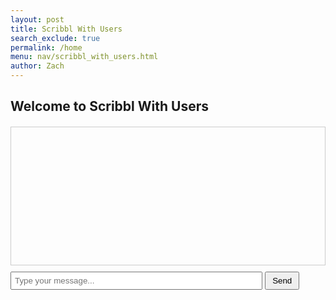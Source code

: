 ```yaml
---
layout: post 
title: Scribbl With Users
search_exclude: true
permalink: /home
menu: nav/scribbl_with_users.html
author: Zach
---
```


## Welcome to Scribbl With Users

<div id="app"></div>
<div id="chat-container" style="margin-top: 20px;">
    <div id="messages" style="height: 200px; overflow-y: auto; border: 1px solid #ccc; padding: 10px; margin-bottom: 10px;"></div>
    <input type="text" id="message-input" placeholder="Type your message..." style="width: 80%; padding: 5px;">
    <button id="send-button" style="padding: 5px 10px;">Send</button>
</div>

<script>
document.addEventListener('DOMContentLoaded', () => {
    const app = document.querySelector('#app');
    if (!app) {
        console.error('Error: #app container not found. Ensure the div with id "app" is in the HTML.');
        return;
    }

    const toolbar = document.createElement('div');
    toolbar.style.cssText = `
        display: flex;
        justify-content: center;
        align-items: center;
        margin-bottom: 10px;
        background: rgba(255, 255, 255, 0.3);
        padding: 10px;
        border-radius: 10px;
        gap: 10px;
        flex-wrap: wrap;
    `;

    const colorPicker = document.createElement('input');
    colorPicker.type = 'color';
    colorPicker.value = '#000000';
    colorPicker.style.cssText = `
        width: 40px;
        height: 40px;
        border: none;
        cursor: pointer;
    `;
    toolbar.appendChild(colorPicker);

    let currentColor = colorPicker.value;
    let isEraser = false;

    colorPicker.addEventListener('input', () => {
        currentColor = colorPicker.value;
        isEraser = false;
    });

    const brushSize = document.createElement('input');
    brushSize.type = 'range';
    brushSize.min = '1';
    brushSize.max = '50';
    brushSize.value = '5';
    brushSize.style.cssText = 'margin: 0 10px;';
    toolbar.appendChild(brushSize);

    const eraserButton = document.createElement('button');
    eraserButton.textContent = 'Eraser';
    eraserButton.style.cssText = `
        background: white;
        color: black;
        border: 2px solid #000;
        padding: 10px;
        border-radius: 5px;
        cursor: pointer;
        font-weight: bold;
    `;
    eraserButton.addEventListener('click', () => {
        isEraser = true;
    });
    toolbar.appendChild(eraserButton);

    const backgroundToggle = document.createElement('button');
    backgroundToggle.textContent = 'Toggle Background';
    backgroundToggle.style.cssText = `
        background: #000;
        color: white;
        border: none;
        padding: 10px;
        border-radius: 5px;
        cursor: pointer;
        font-weight: bold;
    `;
    backgroundToggle.addEventListener('click', () => {
        canvas.style.background = canvas.style.background === 'black' ? 'white' : 'black';
    });
    toolbar.appendChild(backgroundToggle);

    const saveButton = document.createElement('button');
    saveButton.textContent = 'Save';
    saveButton.style.cssText = `
        background: #28a745;
        color: white;
        border: none;
        padding: 10px;
        border-radius: 5px;
        cursor: pointer;
        font-weight: bold;
    `;
    saveButton.addEventListener('click', () => {
        const link = document.createElement('a');
        link.download = 'drawing.png';
        link.href = canvas.toDataURL();
        link.click();
    });
    toolbar.appendChild(saveButton);

    const resetButton = document.createElement('button');
    resetButton.textContent = 'Reset';
    resetButton.style.cssText = `
        background: #dc3545;
        color: white;
        border: none;
        padding: 10px;
        border-radius: 5px;
        cursor: pointer;
        font-weight: bold;
    `;
    resetButton.addEventListener('click', () => {
        ctx.clearRect(0, 0, canvas.width, canvas.height);
    });
    toolbar.appendChild(resetButton);

    const canvas = document.createElement('canvas');
    canvas.width = 800;
    canvas.height = 600;
    canvas.style.cssText = `
        border: 2px solid black;
        background: white;
        cursor: crosshair;
    `;
    const ctx = canvas.getContext('2d');
    ctx.fillStyle = 'white';
    ctx.fillRect(0, 0, canvas.width, canvas.height);
    let drawing = false;

    canvas.addEventListener('mousedown', (e) => {
        drawing = true;
        ctx.beginPath();
        ctx.moveTo(e.offsetX, e.offsetY);
    });

    canvas.addEventListener('mousemove', (e) => {
        if (drawing) {
            ctx.strokeStyle = isEraser ? 'white' : currentColor;
            ctx.lineWidth = brushSize.value;
            ctx.lineCap = 'round';
            ctx.lineTo(e.offsetX, e.offsetY);
            ctx.stroke();
        }
    });

    canvas.addEventListener('mouseup', () => {
        drawing = false;
        ctx.closePath();
    });

    canvas.addEventListener('mouseleave', () => {
        drawing = false;
    });

    function resetCanvas() {
        ctx.clearRect(0, 0, canvas.width, canvas.height);
    }

    function saveDrawing() {
        const link = document.createElement('a');
        link.download = 'drawing.png';
        link.href = canvas.toDataURL();
        link.click();
    }

    backgroundToggle.addEventListener('click', () => {
        const newBackground = canvas.style.background === 'black' ? 'white' : 'black';
        canvas.style.background = newBackground;
        ctx.fillStyle = newBackground;
        ctx.fillRect(0, 0, canvas.width, canvas.height);
    });

    const messageInput = document.getElementById('message-input');
    const sendButton = document.getElementById('send-button');
    const messagesDiv = document.getElementById('messages');

    function sendMessage() {
        const message = messageInput.value.trim();
        if (message) {
            const messageElement = document.createElement('div');
            messageElement.textContent = `You: ${message}`;
            messagesDiv.appendChild(messageElement);
            messagesDiv.scrollTop = messagesDiv.scrollHeight;
            messageInput.value = '';
        }
    }

    sendButton.addEventListener('click', sendMessage);
    messageInput.addEventListener('keypress', (e) => {
        if (e.key === 'Enter') {
            sendMessage();
        }
    });

    app.appendChild(toolbar);
    app.appendChild(canvas);
});
</script>
